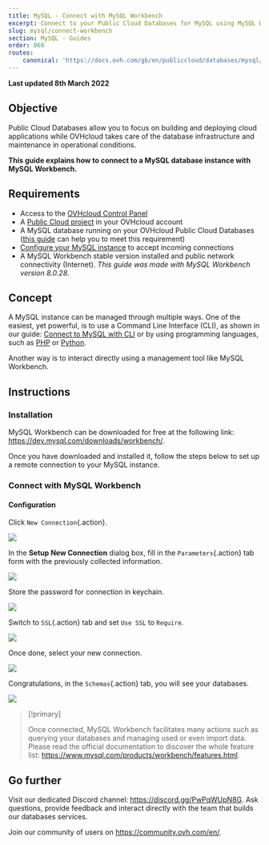 ```yaml
---
title: MySQL - Connect with MySQL Workbench
excerpt: Connect to your Public Cloud Databases for MySQL using MySQL Workbench
slug: mysql/connect-workbench
section: MySQL - Guides
order: 060
routes:
    canonical: 'https://docs.ovh.com/gb/en/publiccloud/databases/mysql/connect-workbench/'
---
```


**Last updated 8th March 2022**

## Objective

Public Cloud Databases allow you to focus on building and deploying cloud applications while OVHcloud takes care of the database infrastructure and maintenance in operational conditions.

**This guide explains how to connect to a MySQL database instance with MySQL Workbench.**

## Requirements

- Access to the [OVHcloud Control Panel](https://www.ovh.com/auth/?action=gotomanager&from=https://www.ovh.es/&ovhSubsidiary=es)
- A [Public Cloud project](https://www.ovhcloud.com/es-es/public-cloud/) in your OVHcloud account
- A MySQL database running on your OVHcloud Public Cloud Databases ([this guide](https://docs.ovh.com/es/publiccloud/databases/getting-started/) can help you to meet this requirement)
- [Configure your MySQL instance](https://docs.ovh.com/es/publiccloud/databases/mysql/configure-mysql-instance/) to accept incoming connections
- A MySQL Workbench stable version installed and public network connectivity (Internet). *This guide was made with MySQL Workbench version 8.0.28*.

## Concept

A MySQL instance can be managed through multiple ways.
One of the easiest, yet powerful, is to use a Command Line Interface (CLI), as shown in our guide: [Connect to MySQL with CLI](https://docs.ovh.com/es/publiccloud/databases/mysql/connect-cli/) or by using programming languages, such as [PHP](https://docs.ovh.com/es/publiccloud/databases/mysql/connect-php/) or [Python](https://docs.ovh.com/es/publiccloud/databases/mysql/connect-python/).

Another way is to interact directly using a management tool like MySQL Workbench.

## Instructions

### Installation

MySQL Workbench can be downloaded for free at the following link: <https://dev.mysql.com/downloads/workbench/>.

Once you have downloaded and installed it, follow the steps below to set up a remote connection to your MySQL instance.

### Connect with MySQL Workbench

#### Configuration

Click `New Connection`{.action}.

![](images/mysql_06_connect_workbench-20220210111228867.png)

In the **Setup New Connection** dialog box, fill in the `Parameters`{.action} tab form with the previously collected information.

![](images/mysql_06_connect_workbench-2022021011165750.png)

Store the password for connection in keychain.

![](images/mysql_06_connect_workbench-2022021011180843.png)

Switch to `SSL`{.action} tab and set `Use SSL` to `Require`.

![](images/mysql_06_connect_workbench-20220210111545457.png)

Once done, select your new connection.

![](images/mysql_06_connect_workbench-20220210113913361.png)

Congratulations, in the `Schemas`{.action} tab, you will see your databases.

![](images/mysql_06_connect_workbench-20220210114125831.png)

> [!primary]
>
> Once connected, MySQL Workbench facilitates many actions such as querying your databases and managing used or even import data. Please read the official documentation to discover the whole feature list: <https://www.mysql.com/products/workbench/features.html>.
>

## Go further

Visit our dedicated Discord channel: <https://discord.gg/PwPqWUpN8G>. Ask questions, provide feedback and interact directly with the team that builds our databases services.

Join our community of users on <https://community.ovh.com/en/>.
